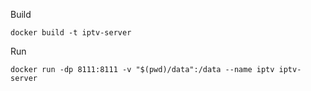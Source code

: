 
Build

```
docker build -t iptv-server
```

Run
```
docker run -dp 8111:8111 -v "$(pwd)/data":/data --name iptv iptv-server
```